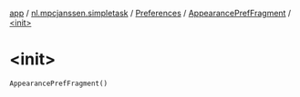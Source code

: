 [app](../../../index.md) / [nl.mpcjanssen.simpletask](../../index.md) / [Preferences](../index.md) / [AppearancePrefFragment](index.md) / [&lt;init&gt;](.)

# &lt;init&gt;

`AppearancePrefFragment()`